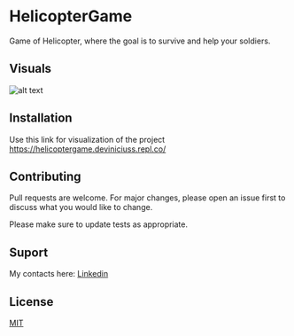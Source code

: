 # HelicopterGame
Game of Helicopter, where the goal is to survive and help your soldiers.

## Visuals

![alt text](https://github.com/deviniciuss/HelicopterGame/blob/main/imgs/game-gif.gif)


## Installation

Use this link for visualization of the project https://helicoptergame.deviniciuss.repl.co/


## Contributing
Pull requests are welcome. For major changes, please open an issue first to discuss what you would like to change.

Please make sure to update tests as appropriate.

## Suport
My contacts here: 
[Linkedin](https://www.linkedin.com/in/vinicius-rosa-/)


## License
[MIT](https://choosealicense.com/licenses/mit/)
